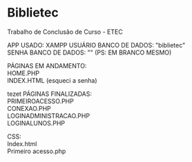 # Biblietec
Trabalho de Conclusão de Curso - ETEC

APP USADO: XAMPP
USUÁRIO BANCO DE DADOS: "biblietec" <br>
SENHA BANCO DE DADOS: "" (PS: EM BRANCO MESMO)

PÁGINAS EM ANDAMENTO: <br>
HOME.PHP <br>
INDEX.HTML (esqueci a senha) <br>

tezet
PÁGINAS FINALIZADAS: <br>
PRIMEIROACESSO.PHP <br>
CONEXAO.PHP <br>
LOGINADMINISTRACAO.PHP <br>
LOGINALUNOS.PHP <br>

CSS: <br>
Index.html <br>
Primeiro acesso.php <br>
